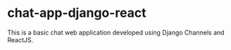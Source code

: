 # chat-app-django-react
This is a basic chat web application developed using Django Channels and ReactJS.
